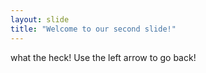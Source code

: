 ```yaml
---
layout: slide
title: "Welcome to our second slide!"
---
```

 what the heck! 
Use the left arrow to go back!
